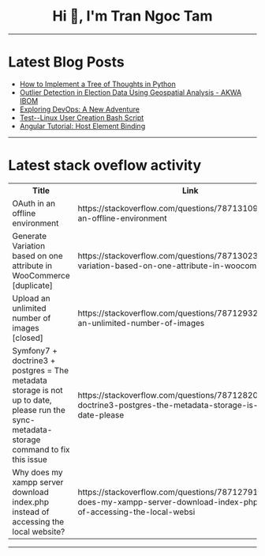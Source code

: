 <h1 align="center">Hi 👋, I'm Tran Ngoc Tam</h1>

---

# Latest Blog Posts 
<!-- BLOG-POST-LIST:START -->
- [How to Implement a Tree of Thoughts in Python](https://dev.to/stephenc222/how-to-implement-a-tree-of-thoughts-in-python-4jmc)
- [Outlier Detection in Election Data Using Geospatial Analysis - AKWA IBOM](https://dev.to/mwangcmn/outlier-detection-in-election-data-using-geospatial-analysis-akwa-ibom-3b06)
- [Exploring DevOps: A New Adventure](https://dev.to/mrsaadfazal/exploring-devops-a-new-adventure-21ke)
- [Test--Linux User Creation Bash Script](https://dev.to/orire/test-linux-user-creation-bash-script-13mj)
- [Angular Tutorial: Host Element Binding](https://dev.to/brianmtreese/angular-tutorial-host-element-binding-4gf4)
<!-- BLOG-POST-LIST:END -->

---

# Latest stack oveflow activity
<table>
  <tr><th>Title</th><th>Link</th></tr>
  <!-- STACKOVERFLOW:START --><tr><td>OAuth in an offline environment</td><td>https://stackoverflow.com/questions/78713109/oauth-in-an-offline-environment</td></tr><tr><td>Generate Variation based on one attribute in WooCommerce [duplicate]</td><td>https://stackoverflow.com/questions/78713023/generate-variation-based-on-one-attribute-in-woocommerce</td></tr><tr><td>Upload an unlimited number of images [closed]</td><td>https://stackoverflow.com/questions/78712932/upload-an-unlimited-number-of-images</td></tr><tr><td>Symfony7 + doctrine3 + postgres = The metadata storage is not up to date, please run the sync-metadata-storage command to fix this issue</td><td>https://stackoverflow.com/questions/78712820/symfony7-doctrine3-postgres-the-metadata-storage-is-not-up-to-date-please</td></tr><tr><td>Why does my xampp server download index.php instead of accessing the local website?</td><td>https://stackoverflow.com/questions/78712791/why-does-my-xampp-server-download-index-php-instead-of-accessing-the-local-websi</td></tr><!-- STACKOVERFLOW:END -->
</table>

---


